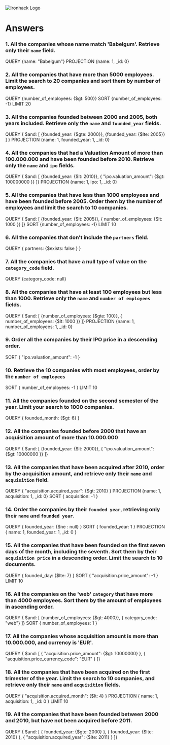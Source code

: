 ![Ironhack Logo](https://i.imgur.com/1QgrNNw.png)

# Answers

### 1. All the companies whose name match 'Babelgum'. Retrieve only their `name` field.
QUERY 
{name: "Babelgum"}
PROJECTION
{name: 1, _id: 0}

### 2. All the companies that have more than 5000 employees. Limit the search to 20 companies and sort them by **number of employees**.
QUERY
{number_of_employees: {$gt: 500}}
SORT
{number_of_employees: -1}
LIMIT
20

### 3. All the companies founded between 2000 and 2005, both years included. Retrieve only the `name` and `founded_year` fields.
QUERY
{ $and: [ {founded_year: {$gte: 2000}}, {founded_year: {$lte: 2005}} ] }
PROJECTION
{name: 1, founded_year: 1, _id: 0}

### 4. All the companies that had a Valuation Amount of more than 100.000.000 and have been founded before 2010. Retrieve only the `name` and `ipo` fields.
QUERY
{ $and: [ {founded_year: {$lt: 2010}}, { "ipo.valuation_amount": {$gt: 100000000 }}  ]}
PROJECTION
{name: 1, ipo: 1, _id: 0}

### 5. All the companies that have less than 1000 employees and have been founded before 2005. Order them by the number of employees and limit the search to 10 companies.
QUERY
{ $and: [ {founded_year: {$lt: 2005}}, { number_of_employees: {$lt: 1000 }}  ]}
SORT
{number_of_employees: -1}
LIMIT
10

### 6. All the companies that don't include the `partners` field.
QUERY
{ partners: {$exists: false } }

### 7. All the companies that have a null type of value on the `category_code` field.
QUERY
{category_code: null}

### 8. All the companies that have at least 100 employees but less than 1000. Retrieve only the `name` and `number of employees` fields.
QUERY
{ $and: [ {number_of_employees: {$gte: 100}}, { number_of_employees: {$lt: 1000 }}  ]}
PROJECTION
{name: 1, number_of_employees: 1, _id: 0}

### 9. Order all the companies by their IPO price in a descending order.
SORT
{ "ipo.valuation_amount": -1 }

### 10. Retrieve the 10 companies with most employees, order by the `number of employees`
SORT
{ number_of_employees: -1 }
LIMIT
10

### 11. All the companies founded on the second semester of the year. Limit your search to 1000 companies.
QUERY
{ founded_month: {$gt: 6} }

### 12. All the companies founded before 2000 that have an acquisition amount of more than 10.000.000
QUERY
{ $and: [ {founded_year: {$lt: 2000}}, { "ipo.valuation_amount": {$gt: 10000000 }}  ]}

### 13. All the companies that have been acquired after 2010, order by the acquisition amount, and retrieve only their `name` and `acquisition` field.
QUERY
{ "acquisition.acquired_year": {$gt: 2010} }
PROJECTION
{name: 1, acquisition: 1, _id: 0}
SORT
{ acquisition: -1 }

### 14. Order the companies by their `founded year`, retrieving only their `name` and `founded year`.
QUERY
{ founded_year: {$ne : null} }
SORT
{ founded_year: 1 }
PROJECTION
{ name: 1, founded_year: 1, _id: 0 }

### 15. All the companies that have been founded on the first seven days of the month, including the seventh. Sort them by their `acquisition price` in a descending order. Limit the search to 10 documents.
QUERY
{ founded_day: {$lte: 7} }
SORT
{ "acquisition.price_amount": -1 }
LIMIT
10

### 16. All the companies on the 'web' `category` that have more than 4000 employees. Sort them by the amount of employees in ascending order.
QUERY
{ $and: [ {number_of_employees: {$gt: 4000}}, { category_code: "web"}  ]}
SORT
{ number_of_employees: 1 }

### 17. All the companies whose acquisition amount is more than 10.000.000, and currency is 'EUR'.
QUERY
{ $and: [ { "acquisition.price_amount": {$gt: 10000000} }, { "acquisition.price_currency_code": "EUR" } ]}

### 18. All the companies that have been acquired on the first trimester of the year. Limit the search to 10 companies, and retrieve only their `name` and `acquisition` fields.
QUERY
{ "acquisition.acquired_month": {$lt: 4} }
PROJECTION
{ name: 1, acquisition: 1, _id: 0 }
LIMIT
10

### 19. All the companies that have been founded between 2000 and 2010, but have not been acquired before 2011.
QUERY
{ $and: [ 
    { founded_year: {$gte: 2000} }, 
    { founded_year: {$lte: 2010} }, 
    { "acquisition.acquired_year": {$lte: 2011} } 
]}